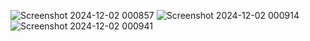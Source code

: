 ![Screenshot 2024-12-02 000857](https://github.com/user-attachments/assets/c8bb8c71-e7a8-4480-9bba-2288fa0940f7)
![Screenshot 2024-12-02 000914](https://github.com/user-attachments/assets/5453ebd4-14bc-42c5-8e19-37fd9b8e36c9)
![Screenshot 2024-12-02 000941](https://github.com/user-attachments/assets/314b47ca-30e5-48b1-8ecf-d4a7af6c2a2a)
